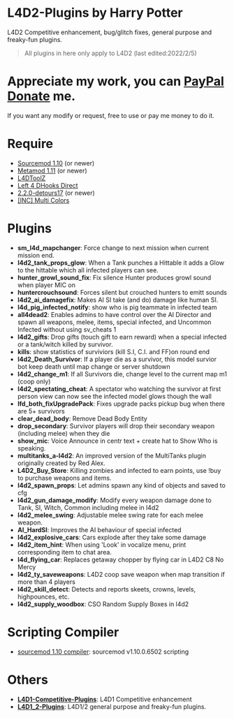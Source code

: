 # L4D2-Plugins by Harry Potter
L4D2 Competitive enhancement, bug/glitch fixes, general purpose and freaky-fun plugins.
>All plugins in here only apply to L4D2 (last edited:2022/2/5)
# Appreciate my work, you can [PayPal Donate](https://paypal.me/Harry0215?locale.x=zh_TW) me.
If you want any modify or request, free to use or pay me money to do it.
# Require
* [Sourcemod 1.10](https://www.sourcemod.net/downloads.php?branch=1.10-dev) (or newer)
* [Metamod 1.11](https://www.sourcemm.net/downloads.php?branch=1.11-dev) (or newer)
* [L4DToolZ](https://github.com/Accelerator74/l4dtoolz/releases)
* [Left 4 DHooks Direct](https://forums.alliedmods.net/showthread.php?p=2684862)
* [2.2.0-detours17](https://forums.alliedmods.net/showpost.php?p=2588686&postcount=589) (or newer)
* [[INC] Multi Colors](https://forums.alliedmods.net/showthread.php?t=247770)

# Plugins
* <b>sm_l4d_mapchanger</b>: Force change to next mission when current mission end.
* <b>l4d2_tank_props_glow</b>: When a Tank punches a Hittable it adds a Glow to the hittable which all infected players can see.
* <b>hunter_growl_sound_fix</b>: Fix silence Hunter produces growl sound when player MIC on
* <b>huntercrouchsound</b>: Forces silent but crouched hunters to emitt sounds
* <b>l4d2_ai_damagefix</b>: Makes AI SI take (and do) damage like human SI.
* <b>l4d_pig_infected_notify</b>: show who is pig teammate in infected team
* <b>all4dead2</b>: Enables admins to have control over the AI Director and spawn all weapons, melee, items, special infected, and Uncommon Infected without using sv_cheats 1
* <b>l4d2_gifts</b>: Drop gifts (touch gift to earn reward) when a special infected or a tank/witch killed by survivor.
* <b>kills</b>: show statistics of surviviors (kill S.I, C.I. and FF)on round end
* <b>l4d2_Death_Survivor</b>: If a player die as a survivor, this model survior bot keep death until map change or server shutdown
* <b>l4d2_change_m1</b>: If all Survivors die, change level to the current map m1 (coop only)
* <b>l4d2_spectating_cheat</b>: A spectator who watching the survivor at first person view can now see the infected model glows though the wall
* <b>lfd_both_fixUpgradePack</b>: Fixes upgrade packs pickup bug when there are 5+ survivors
* <b>clear_dead_body</b>: Remove Dead Body Entity
* <b>drop_secondary</b>: Survivor players will drop their secondary weapon (including melee) when they die
* <b>show_mic</b>: Voice Announce in centr text + create hat to Show Who is speaking.
* <b>multitanks_a-l4d2</b>: An improved version of the MultiTanks plugin originally created by Red Alex.
* <b>L4D2_Buy_Store</b>: Killing zombies and infected to earn points, use !buy to purchase weapons and items.
* <b>l4d2_spawn_props</b>: Let admins spawn any kind of objects and saved to cfg
* <b>l4d2_gun_damage_modify</b>: Modify every weapon damage done to Tank, SI, Witch, Common including melee in l4d2
* <b>l4d2_melee_swing</b>: Adjustable melee swing rate for each melee weapon.
* <b>AI_HardSI</b>: Improves the AI behaviour of special infected
* <b>l4d2_explosive_cars</b>: Cars explode after they take some damage
* <b>l4d2_item_hint</b>: When using 'Look' in vocalize menu, print corresponding item to chat area.
* <b>l4d_flying_car</b>: Replaces getaway chopper by flying car in L4D2 C8 No Mercy
* <b>l4d2_ty_saveweapons</b>: L4D2 coop save weapon when map transition if more than 4 players
* <b>l4d2_skill_detect</b>: Detects and reports skeets, crowns, levels, highpounces, etc.
* <b>l4d2_supply_woodbox</b>: CSO Random Supply Boxes in l4d2
# Scripting Compiler
* [sourcemod 1.10 compiler](https://github.com/fbef0102/L4D2-Plugins/releases/download/v1.0/sourcemod_1.10_Compiler.zip): sourcemod v1.10.0.6502 scripting
# Others
* <b>[L4D1-Competitive-Plugins](https://github.com/fbef0102/L4D1-Competitive-Plugins)</b>: L4D1 Competitive enhancement
* <b>[L4D1_2-Plugins](https://github.com/fbef0102/L4D1_2-Plugins)</b>: L4D1/2 general purpose and freaky-fun plugins.
